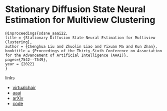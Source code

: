 # Stationary Diffusion State Neural Estimation for Multiview Clustering

```
@inproceedings{sdsne_aaai22,
title = {Stationary Diffusion State Neural Estimation for Multiview Clustering},
author = {Chenghua Liu and Zhuolin Liao and Yixuan Ma and Kun Zhan},
booktitle = {Proceedings of the Thirty-Sixth Conference on Association for the Advancement of Artificial Intelligence (AAAI)},
pages={7542--7549},
year = {2022}
}
```

links
- [virtualchair](https://aaai-2022.virtualchair.net/poster_aaai184)
- [aaai](https://ojs.aaai.org/index.php/AAAI/article/view/20719)
- [arXiv](https://arxiv.org/abs/2112.01334)
- [code](https://github.com/kunzhan/SDSNE)
